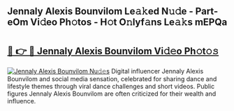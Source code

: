 ## Jennaly Alexis Bounvilom Le𝚊𝚔ed N𝚞𝚍e - Part-eOm Vi𝚍eo Ph𝚘tos - H𝚘t O𝚗lyf𝚊ns Le𝚊𝚔s mEPQa

# <h2><a href="http://hf7qg4.feru.top/?c=Jennaly+Alexis+Bounvilom">🔗 👉 🔴 Jennaly Alexis Bounvilom Vi𝚍𝚎o Ph𝚘t𝚘𝚜</a></h2>

[![Jennaly Alexis Bounvilom Nu𝚍𝚎s](https://i.imgur.com/0TWrTi3.gif)](http://hf7qg4.feru.top/?c=Jennaly+Alexis+Bounvilom)
Digital influencer Jennaly Alexis Bounvilom and social media sensation, celebrated for sharing dance and lifestyle themes through viral dance challenges and short videos. Public figures Jennaly Alexis Bounvilom are often criticized for their wealth and influence. 
